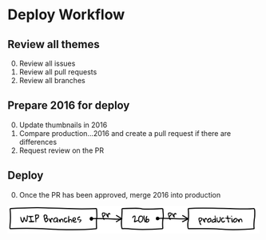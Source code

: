 # Deploy Workflow

## Review all themes

0. Review all issues
0. Review all pull requests
0. Review all branches

## Prepare 2016 for deploy

0. Update thumbnails in 2016
0. Compare production...2016 and create a pull request if there are differences
0. Request review on the PR

## Deploy

0. Once the PR has been approved, merge 2016 into production

[![Deploy Diagram](https://github.com/SimpleUpdates/ThemeHandbook/blob/master/deploy_diagram.png?raw=true)](http://shakydraw.com/)
